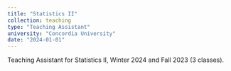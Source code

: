 ```yaml
---
title: "Statistics II"
collection: teaching
type: "Teaching Assistant"
university: "Concordia University"
date: "2024-01-01"
---
```


Teaching Assistant for Statistics II, Winter 2024 and Fall 2023 (3 classes).
